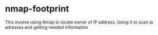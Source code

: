 # nmap-footprint
This involve using Nmap to locate owner of IP address, Using it to scan ip adresses and getting needed information

